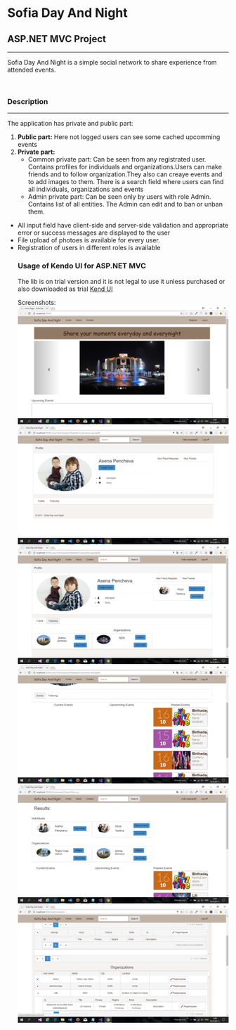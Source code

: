 # Sofia Day And Night
<h2>ASP.NET MVC Project</h2>
<hr/>
<p>Sofia Day And Night is a simple social network to share experience from attended events.</p>
<br/>  
<h3>Description</h3>
<hr/>
<p>The application has private and public part:</p>
<ol>
<li>
<strong>Public part:</strong> Here not logged users can see some cached upcomming events
</li>
<li>
<strong>Private part:</strong>
<ul>
<li>Common private part: Can be seen from any registrated user. Contains profiles for individuals and organizations.Users can make friends and to follow organization.They also can creaye events and to add images to them. There is a search field where users can find all individuals, organizations and events
</li>
<li>
Admin private part: Can be seen only by users with role Admin. Contains list of all entities. The Admin can edit and to ban or unban them.
</li>
</ul>
</li>
</ol>
</hr>
<ul>
<li>
All input field have client-side and server-side validation and appropriate error or success messages are displayed to the user
</li>
<li>
File upload of photoes is available for every user.
</li>
<li>
Registration of users in different roles is available
</li>
<h3>Usage of Kendo UI for ASP.NET MVC</h3>
</hr>
<p>The lib is on trial version and it is not legal to use it unless purchased or also downloaded as trial <a href="http://www.telerik.com/kendo-ui">Kend UI</a></p>
Screenshots:
<img src="screenshots/1.png" />
<img src="screenshots/2.png" />
<img src="screenshots/3.png" />
<img src="screenshots/4.png" />
<img src="screenshots/5.png" />
<img src="screenshots/6.png" />
